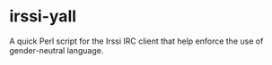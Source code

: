 # irssi-yall
A quick Perl script for the Irssi IRC client that help enforce the use of gender-neutral language.
